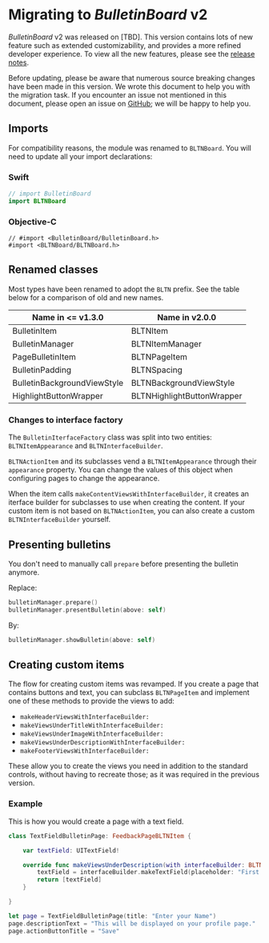 # Migrating to _BulletinBoard_ v2

_BulletinBoard_ v2 was released on [TBD]. This version contains lots of new feature such as extended customizability, and provides a more refined developer experience. To view all the new features, please see the [release notes](https://github.com/alexaubry/BulletinBoard/releases/tag/2.0.0).

Before updating, please be aware that numerous source breaking changes have been made in this version. We wrote this document to help you with the migration task. If you encounter an issue not mentioned in this document, please open an issue on [GitHub](https://github.com/alexaubry/BulletinBoard/issues); we will be happy to help you.

## Imports

For compatibility reasons, the module was renamed to `BLTNBoard`. You will need to update all your import declarations:

### Swift

~~~swift
// import BulletinBoard
import BLTNBoard
~~~

### Objective-C

~~~objc
// #import <BulletinBoard/BulletinBoard.h>
#import <BLTNBoard/BLTNBoard.h>
~~~

## Renamed classes

Most types have been renamed to adopt the `BLTN` prefix. See the table below for a comparison of old and new names.

| Name in <= v1.3.0 | Name in v2.0.0 |
|----------------------|-------------------|
| BulletinItem | BLTNItem |
| BulletinManager | BLTNItemManager |
| PageBulletinItem | BLTNPageItem |
| BulletinPadding | BLTNSpacing |
| BulletinBackgroundViewStyle | BLTNBackgroundViewStyle |
| HighlightButtonWrapper | BLTNHighlightButtonWrapper |

### Changes to interface factory

The `BulletinIterfaceFactory` class was split into two entities: `BLTNItemAppearance` and `BLTNInterfaceBuilder`.

`BLTNActionItem` and its subclasses vend a `BLTNItemAppearance` through their `appearance` property. You can change the values of this object when configuring pages to change the appearance.

When the item calls `makeContentViewsWithInterfaceBuilder`, it creates an iterface builder for subclasses to use when creating the content. If your custom item is not based on `BLTNActionItem`, you can also create a custom `BLTNInterfaceBuilder` yourself.

## Presenting bulletins

You don't need to manually call `prepare` before presenting the bulletin anymore.

Replace:

~~~swift
bulletinManager.prepare()
bulletinManager.presentBulletin(above: self)    
~~~

By:

~~~swift
bulletinManager.showBulletin(above: self)
~~~

## Creating custom items

The flow for creating custom items was revamped. If you create a page that contains buttons and text, you can subclass `BLTNPageItem` and implement one of these methods to provide the views to add:

- `makeHeaderViewsWithInterfaceBuilder:`
- `makeViewsUnderTitleWithInterfaceBuilder:`
- `makeViewsUnderImageWithInterfaceBuilder:`
- `makeViewsUnderDescriptionWithInterfaceBuilder:`
- `makeFooterViewsWithInterfaceBuilder:`

These allow you to create the views you need in addition to the standard controls, without having to recreate those; as it was required in the previous version.

### Example

This is how you would create a page with a text field.

~~~swift
class TextFieldBulletinPage: FeedbackPageBLTNItem {

    var textField: UITextField!

    override func makeViewsUnderDescription(with interfaceBuilder: BLTNInterfaceBuilder) -> [UIView]? {
        textField = interfaceBuilder.makeTextField(placeholder: "First and Last Name", returnKey: .done, delegate: self)
        return [textField]
    }

}

let page = TextFieldBulletinPage(title: "Enter your Name")
page.descriptionText = "This will be displayed on your profile page."
page.actionButtonTitle = "Save"
~~~
